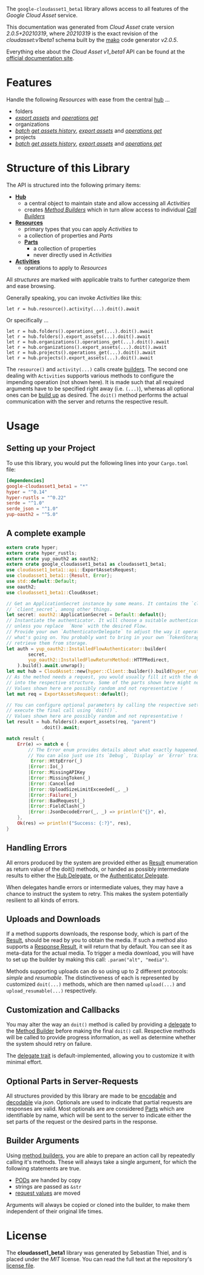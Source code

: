 <!---
DO NOT EDIT !
This file was generated automatically from 'src/mako/api/README.md.mako'
DO NOT EDIT !
-->
The `google-cloudasset1_beta1` library allows access to all features of the *Google Cloud Asset* service.

This documentation was generated from *Cloud Asset* crate version *2.0.5+20210319*, where *20210319* is the exact revision of the *cloudasset:v1beta1* schema built by the [mako](http://www.makotemplates.org/) code generator *v2.0.5*.

Everything else about the *Cloud Asset* *v1_beta1* API can be found at the
[official documentation site](https://cloud.google.com/asset-inventory/docs/quickstart).
# Features

Handle the following *Resources* with ease from the central [hub](https://docs.rs/google-cloudasset1_beta1/2.0.5+20210319/google_cloudasset1_beta1/CloudAsset) ... 

* folders
 * [*export assets*](https://docs.rs/google-cloudasset1_beta1/2.0.5+20210319/google_cloudasset1_beta1/api::FolderExportAssetCall) and [*operations get*](https://docs.rs/google-cloudasset1_beta1/2.0.5+20210319/google_cloudasset1_beta1/api::FolderOperationGetCall)
* organizations
 * [*batch get assets history*](https://docs.rs/google-cloudasset1_beta1/2.0.5+20210319/google_cloudasset1_beta1/api::OrganizationBatchGetAssetsHistoryCall), [*export assets*](https://docs.rs/google-cloudasset1_beta1/2.0.5+20210319/google_cloudasset1_beta1/api::OrganizationExportAssetCall) and [*operations get*](https://docs.rs/google-cloudasset1_beta1/2.0.5+20210319/google_cloudasset1_beta1/api::OrganizationOperationGetCall)
* projects
 * [*batch get assets history*](https://docs.rs/google-cloudasset1_beta1/2.0.5+20210319/google_cloudasset1_beta1/api::ProjectBatchGetAssetsHistoryCall), [*export assets*](https://docs.rs/google-cloudasset1_beta1/2.0.5+20210319/google_cloudasset1_beta1/api::ProjectExportAssetCall) and [*operations get*](https://docs.rs/google-cloudasset1_beta1/2.0.5+20210319/google_cloudasset1_beta1/api::ProjectOperationGetCall)




# Structure of this Library

The API is structured into the following primary items:

* **[Hub](https://docs.rs/google-cloudasset1_beta1/2.0.5+20210319/google_cloudasset1_beta1/CloudAsset)**
    * a central object to maintain state and allow accessing all *Activities*
    * creates [*Method Builders*](https://docs.rs/google-cloudasset1_beta1/2.0.5+20210319/google_cloudasset1_beta1/client::MethodsBuilder) which in turn
      allow access to individual [*Call Builders*](https://docs.rs/google-cloudasset1_beta1/2.0.5+20210319/google_cloudasset1_beta1/client::CallBuilder)
* **[Resources](https://docs.rs/google-cloudasset1_beta1/2.0.5+20210319/google_cloudasset1_beta1/client::Resource)**
    * primary types that you can apply *Activities* to
    * a collection of properties and *Parts*
    * **[Parts](https://docs.rs/google-cloudasset1_beta1/2.0.5+20210319/google_cloudasset1_beta1/client::Part)**
        * a collection of properties
        * never directly used in *Activities*
* **[Activities](https://docs.rs/google-cloudasset1_beta1/2.0.5+20210319/google_cloudasset1_beta1/client::CallBuilder)**
    * operations to apply to *Resources*

All *structures* are marked with applicable traits to further categorize them and ease browsing.

Generally speaking, you can invoke *Activities* like this:

```Rust,ignore
let r = hub.resource().activity(...).doit().await
```

Or specifically ...

```ignore
let r = hub.folders().operations_get(...).doit().await
let r = hub.folders().export_assets(...).doit().await
let r = hub.organizations().operations_get(...).doit().await
let r = hub.organizations().export_assets(...).doit().await
let r = hub.projects().operations_get(...).doit().await
let r = hub.projects().export_assets(...).doit().await
```

The `resource()` and `activity(...)` calls create [builders][builder-pattern]. The second one dealing with `Activities` 
supports various methods to configure the impending operation (not shown here). It is made such that all required arguments have to be 
specified right away (i.e. `(...)`), whereas all optional ones can be [build up][builder-pattern] as desired.
The `doit()` method performs the actual communication with the server and returns the respective result.

# Usage

## Setting up your Project

To use this library, you would put the following lines into your `Cargo.toml` file:

```toml
[dependencies]
google-cloudasset1_beta1 = "*"
hyper = "^0.14"
hyper-rustls = "^0.22"
serde = "^1.0"
serde_json = "^1.0"
yup-oauth2 = "^5.0"
```

## A complete example

```Rust
extern crate hyper;
extern crate hyper_rustls;
extern crate yup_oauth2 as oauth2;
extern crate google_cloudasset1_beta1 as cloudasset1_beta1;
use cloudasset1_beta1::api::ExportAssetsRequest;
use cloudasset1_beta1::{Result, Error};
use std::default::Default;
use oauth2;
use cloudasset1_beta1::CloudAsset;

// Get an ApplicationSecret instance by some means. It contains the `client_id` and 
// `client_secret`, among other things.
let secret: oauth2::ApplicationSecret = Default::default();
// Instantiate the authenticator. It will choose a suitable authentication flow for you, 
// unless you replace  `None` with the desired Flow.
// Provide your own `AuthenticatorDelegate` to adjust the way it operates and get feedback about 
// what's going on. You probably want to bring in your own `TokenStorage` to persist tokens and
// retrieve them from storage.
let auth = yup_oauth2::InstalledFlowAuthenticator::builder(
        secret,
        yup_oauth2::InstalledFlowReturnMethod::HTTPRedirect,
    ).build().await.unwrap();
let mut hub = CloudAsset::new(hyper::Client::builder().build(hyper_rustls::HttpsConnector::with_native_roots()), auth);
// As the method needs a request, you would usually fill it with the desired information
// into the respective structure. Some of the parts shown here might not be applicable !
// Values shown here are possibly random and not representative !
let mut req = ExportAssetsRequest::default();

// You can configure optional parameters by calling the respective setters at will, and
// execute the final call using `doit()`.
// Values shown here are possibly random and not representative !
let result = hub.folders().export_assets(req, "parent")
             .doit().await;

match result {
    Err(e) => match e {
        // The Error enum provides details about what exactly happened.
        // You can also just use its `Debug`, `Display` or `Error` traits
         Error::HttpError(_)
        |Error::Io(_)
        |Error::MissingAPIKey
        |Error::MissingToken(_)
        |Error::Cancelled
        |Error::UploadSizeLimitExceeded(_, _)
        |Error::Failure(_)
        |Error::BadRequest(_)
        |Error::FieldClash(_)
        |Error::JsonDecodeError(_, _) => println!("{}", e),
    },
    Ok(res) => println!("Success: {:?}", res),
}

```
## Handling Errors

All errors produced by the system are provided either as [Result](https://docs.rs/google-cloudasset1_beta1/2.0.5+20210319/google_cloudasset1_beta1/client::Result) enumeration as return value of
the doit() methods, or handed as possibly intermediate results to either the 
[Hub Delegate](https://docs.rs/google-cloudasset1_beta1/2.0.5+20210319/google_cloudasset1_beta1/client::Delegate), or the [Authenticator Delegate](https://docs.rs/yup-oauth2/*/yup_oauth2/trait.AuthenticatorDelegate.html).

When delegates handle errors or intermediate values, they may have a chance to instruct the system to retry. This 
makes the system potentially resilient to all kinds of errors.

## Uploads and Downloads
If a method supports downloads, the response body, which is part of the [Result](https://docs.rs/google-cloudasset1_beta1/2.0.5+20210319/google_cloudasset1_beta1/client::Result), should be
read by you to obtain the media.
If such a method also supports a [Response Result](https://docs.rs/google-cloudasset1_beta1/2.0.5+20210319/google_cloudasset1_beta1/client::ResponseResult), it will return that by default.
You can see it as meta-data for the actual media. To trigger a media download, you will have to set up the builder by making
this call: `.param("alt", "media")`.

Methods supporting uploads can do so using up to 2 different protocols: 
*simple* and *resumable*. The distinctiveness of each is represented by customized 
`doit(...)` methods, which are then named `upload(...)` and `upload_resumable(...)` respectively.

## Customization and Callbacks

You may alter the way an `doit()` method is called by providing a [delegate](https://docs.rs/google-cloudasset1_beta1/2.0.5+20210319/google_cloudasset1_beta1/client::Delegate) to the 
[Method Builder](https://docs.rs/google-cloudasset1_beta1/2.0.5+20210319/google_cloudasset1_beta1/client::CallBuilder) before making the final `doit()` call. 
Respective methods will be called to provide progress information, as well as determine whether the system should 
retry on failure.

The [delegate trait](https://docs.rs/google-cloudasset1_beta1/2.0.5+20210319/google_cloudasset1_beta1/client::Delegate) is default-implemented, allowing you to customize it with minimal effort.

## Optional Parts in Server-Requests

All structures provided by this library are made to be [encodable](https://docs.rs/google-cloudasset1_beta1/2.0.5+20210319/google_cloudasset1_beta1/client::RequestValue) and 
[decodable](https://docs.rs/google-cloudasset1_beta1/2.0.5+20210319/google_cloudasset1_beta1/client::ResponseResult) via *json*. Optionals are used to indicate that partial requests are responses 
are valid.
Most optionals are are considered [Parts](https://docs.rs/google-cloudasset1_beta1/2.0.5+20210319/google_cloudasset1_beta1/client::Part) which are identifiable by name, which will be sent to 
the server to indicate either the set parts of the request or the desired parts in the response.

## Builder Arguments

Using [method builders](https://docs.rs/google-cloudasset1_beta1/2.0.5+20210319/google_cloudasset1_beta1/client::CallBuilder), you are able to prepare an action call by repeatedly calling it's methods.
These will always take a single argument, for which the following statements are true.

* [PODs][wiki-pod] are handed by copy
* strings are passed as `&str`
* [request values](https://docs.rs/google-cloudasset1_beta1/2.0.5+20210319/google_cloudasset1_beta1/client::RequestValue) are moved

Arguments will always be copied or cloned into the builder, to make them independent of their original life times.

[wiki-pod]: http://en.wikipedia.org/wiki/Plain_old_data_structure
[builder-pattern]: http://en.wikipedia.org/wiki/Builder_pattern
[google-go-api]: https://github.com/google/google-api-go-client

# License
The **cloudasset1_beta1** library was generated by Sebastian Thiel, and is placed 
under the *MIT* license.
You can read the full text at the repository's [license file][repo-license].

[repo-license]: https://github.com/Byron/google-apis-rsblob/main/LICENSE.md
